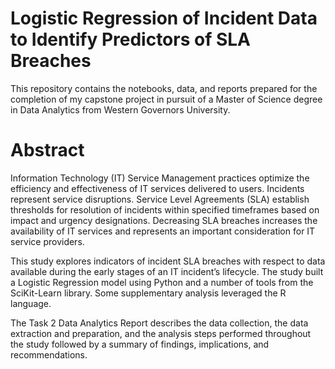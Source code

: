 # Logistic Regression of Incident Data to Identify Predictors of SLA Breaches

This repository contains the notebooks, data, and reports prepared for the completion of my capstone project in pursuit of a Master of Science degree in Data Analytics from Western Governors University. 

# Abstract

Information Technology (IT) Service Management practices optimize the efficiency and effectiveness of IT services delivered to users. Incidents represent service disruptions. Service Level Agreements (SLA) establish thresholds for resolution of incidents within specified timeframes based on impact and urgency designations. Decreasing SLA breaches increases the availability of IT services and represents an important consideration for IT service providers. 

This study explores indicators of incident SLA breaches with respect to data available during the early stages of an IT incident’s lifecycle. The study built a Logistic Regression model using Python and a number of tools from the SciKit-Learn library. Some supplementary analysis leveraged the R language. 

The Task 2 Data Analytics Report describes the data collection, the data extraction and preparation, and the analysis steps performed throughout the study followed by a summary of findings, implications, and recommendations. 

